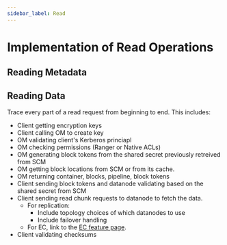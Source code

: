 ```yaml
---
sidebar_label: Read
---
```


# Implementation of Read Operations

## Reading Metadata

## Reading Data

Trace every part of a read request from beginning to end. This includes:
- Client getting encryption keys
- Client calling OM to create key
- OM validating client's Kerberos princiapl
- OM checking permissions (Ranger or Native ACLs)
- OM generating block tokens from the shared secret previously retreived from SCM
- OM getting block locations from SCM or from its cache.
- OM returning container, blocks, pipeline, block tokens
- Client sending block tokens and datanode validating based on the shared secret from SCM
- Client sending read chunk requests to datanode to fetch the data.
    - For replication:
        - Include topology choices of which datanodes to use
        - Include failover handling
    - For EC, link to the [EC feature page](../features/erasure-coding).
- Client validating checksums

